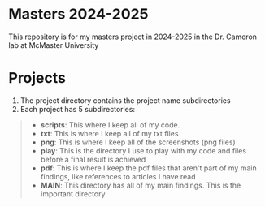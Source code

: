 # Masters 2024-2025
This repository is for my masters project in 2024-2025 in the Dr. Cameron lab at McMaster University
# Projects
1. The project directory contains the project name subdirectories
2. Each project has 5 subdirectories:
>   - **scripts**: This where I keep all of my code.
>   - **txt**: This is where I keep all of my txt files
>   - **png**: This is where I keep all of the screenshots (png files)
>   - **play**: This is the directory I use to play with my code and files before a final result is achieved
>   - **pdf**: This is where I keep the pdf files that aren't part of my main findings, like references to articles I have read
>   - **MAIN**: This directory has all of my main findings. This is the important directory

